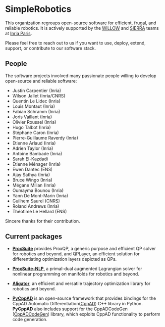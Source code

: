 # SimpleRobotics

This organization regroups open-source software for efficient, frugal, and reliable robotics.
It is actively supported by the [WILLOW](https://www.di.ens.fr/willow/) and [SIERRA](https://www.di.ens.fr/sierra/) teams at [Inria Paris](https://www.inria.fr/en).

Please feel free to reach out to us if you want to use, deploy, extend, support, or contribute to our software stack.

## People

The software projects involved many passionate people willing to develop open-source and reliable software:
- Justin Carpentier (Inria)
- Wilson Jallet (Inria/CNRS)
- Quentin Le Lidec (Inria)
- Louis Montaut (Inria)
- Fabian Schramm (Inria)
- Joris Vaillant (Inria)
- Olivier Roussel (Inria)
- Hugo Talbot (Inria)
- Stéphane Caron (Inria)
- Pierre-Guillaume Raverdy (Inria)
- Etienne Arlaud (Inria)
- Adrien Taylor (Inria)
- Antoine Bambade (Inria)
- Sarah El-Kazdadi
- Etienne Ménager (Inria)
- Ewen Dantec (ENS)
- Ajay Sathya (Inria)
- Bruce Wingo (Inria)
- Mégane Millan (Inria)
- Oumayma Bounou (Inria)
- Yann De Mont-Marin (Inria)
- Guilhem Saurel (CNRS)
- Roland Andrews (Inria)
- Théotime Le Hellard (ENS)

Sincere thanks for their contribution.

## Current packages

- [**ProxSuite**](https://github.com/Simple-Robotics/proxsuite) provides ProxQP, a generic purpose and efficient QP solver for robotics and beyond, and QPLayer, an efficient solution for differentiating optimization layers depicted as QPs.

- [**ProxSuite-NLP**](https://github.com/Simple-Robotics/proxsuite-nlp), a primal-dual augmented Lagrangian solver for nonlinear programming on manifolds for robotics and beyond.

- [**Aligator**](https://github.com/Simple-Robotics/aligator), an efficient and versatile trajectory optimization library for robotics and beyond.

- [**PyCppAD**](https://github.com/Simple-Robotics/pycppad) is an open-source framework that provides bindings for the CppAD Automatic Differentiation([CppAD](https://coin-or.github.io/CppAD/doc/cppad.htm)) C++ library in Python. **PyCppAD** also includes support for the CppADCodeGen ([CppADCodeGen](https://github.com/joaoleal/CppADCodeGen)) library, which exploits CppAD functionality to perform code generation.


